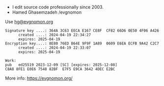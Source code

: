 - I edit source code professionally since 2003.
- Hamed Ghasemzadeh /evgnomon

Use hg@evgnomon.org

```
Signature key ....: 364A 3C63 EECA E167 CE8F  CF82 66D6 0E50 4F06 A426
      created ....: 2024-04-19 22:34:27
      expires: 2025-04-19
Encryption key....: 8E80 76ED B64E 9F9F 1A89  0609 E6EA ECFB 9A42 C2C7
      created ....: 2024-04-19 22:33:07
      expires: 2025-04-19

Work:
pub   ed25519 2023-12-09 [SC] [expires: 2025-12-08]
C8A8 8FE1 E0E6 7548 82BF  E7F5 E9CA 3642 4DEC E2BC
```

More info: https://evgnomon.org/
